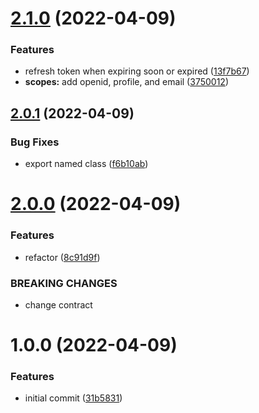 # [2.1.0](https://github.com/garredow/kaiware-sync/compare/v2.0.1...v2.1.0) (2022-04-09)


### Features

* refresh token when expiring soon or expired ([13f7b67](https://github.com/garredow/kaiware-sync/commit/13f7b67c8cb8315ab9890d47041dc407ff2761b8))
* **scopes:** add openid, profile, and email ([3750012](https://github.com/garredow/kaiware-sync/commit/375001258476c6da37b8bf49325e247437609f8e))

## [2.0.1](https://github.com/garredow/kaiware-sync/compare/v2.0.0...v2.0.1) (2022-04-09)


### Bug Fixes

* export named class ([f6b10ab](https://github.com/garredow/kaiware-sync/commit/f6b10abaa875b50087681fcd0feb3df4e4d9aa8a))

# [2.0.0](https://github.com/garredow/kaiware-sync/compare/v1.0.0...v2.0.0) (2022-04-09)


### Features

* refactor ([8c91d9f](https://github.com/garredow/kaiware-sync/commit/8c91d9f8eb1d9f5ab264ed8ec8ae1ddc84c9c60b))


### BREAKING CHANGES

* change contract

# 1.0.0 (2022-04-09)

### Features

- initial commit ([31b5831](https://github.com/garredow/kaiware-sync/commit/31b5831ee9f568b51da0c6b936224375bece3ffc))
